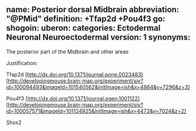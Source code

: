 name: Posterior dorsal Midbrain
abbreviation: "@PMid"
definition: +Tfap2d +Pou4f3
go:
shogoin: 
uberon: 
categories: Ectodermal Neuronal Neuroectodermal
version: 1
synonyms:
---

The posterior part of the Midbrain and other areas

Justification:


Tfap2d [http://dx.doi.org/10.1371/journal.pone.0023483]
[http://developingmouse.brain-map.org/experiment/siv?id=100094493&imageId=101540562&initImage=ish&x=4864&y=7296&z=3]

Pou4f3 [http://dx.doi.org/10.1371/journal.pgen.1001122]
[http://developingmouse.brain-map.org/experiment/siv?id=100057571&imageId=101124925&initImage=ish&x=4472&y=7024&z=2]

Shox2